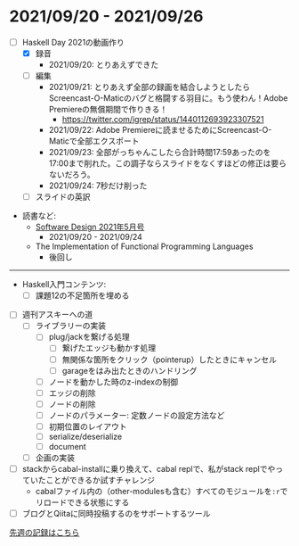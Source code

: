 # 2021/09/20 - 2021/09/26

- [ ] Haskell Day 2021の動画作り
    - [x] 録音
        - 2021/09/20: とりあえずできた
    - [ ] 編集
        - 2021/09/21: とりあえず全部の録画を結合しようとしたらScreencast-O-Maticのバグと格闘する羽目に。もう使わん！Adobe Premiereの無償期間で作りきる！
            - <https://twitter.com/igrep/status/1440112693923307521>
        - 2021/09/22: Adobe Premiereに読ませるためにScreencast-O-Maticで全部エクスポート
        - 2021/09/23: 全部がっちゃんこしたら合計時間17:59あったのを17:00まで削れた。この調子ならスライドをなくすほどの修正は要らないだろう。
        - 2021/09/24: 7秒だけ削った
    - [ ] スライドの英訳
- 読書など:
    - [Software Design 2021年5月号](https://gihyo.jp/magazine/SD/archive/2021/202105)
        - 2021/09/20 - 2021/09/24
    - The Implementation of Functional Programming Languages
        - 後回し

------

- Haskell入門コンテンツ:
    - [ ] 課題12の不足箇所を埋める
- [ ] 週刊アスキーへの道
    - [ ] ライブラリーの実装
        - [ ] plug/jackを繋げる処理
            - [ ] 繋げたエッジも動かす処理
            - [ ] 無関係な箇所をクリック（pointerup）したときにキャンセル
            - [ ] garageをはみ出たときのハンドリング
        - [ ] ノードを動かした時のz-indexの制御
        - [ ] エッジの削除
        - [ ] ノードの削除
        - [ ] ノードのパラメーター: 定数ノードの設定方法など
        - [ ] 初期位置のレイアウト
        - [ ] serialize/deserialize
        - [ ] document
    - [ ] 企画の実装
- [ ] stackからcabal-installに乗り換えて、cabal replで、私がstack replでやっていたことができるか試すチャレンジ
    - cabalファイル内の（other-modulesも含む）すべてのモジュールを`:r`でリロードできる状態にする
- [ ] ブログとQiitaに同時投稿するのをサポートするツール

[先週の記録はこちら](https://github.com/igrep/daily-commits/blob/f15af937745d23962728283cc3a35cf6e2c36def/yesterday.md)
